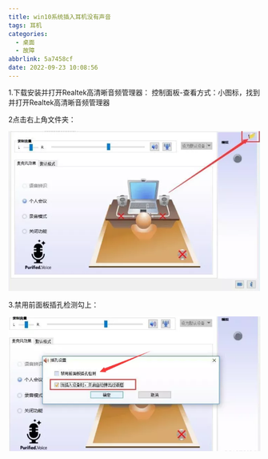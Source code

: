 ```yaml
---
title: win10系统插入耳机没有声音
tags: 耳机
categories:
  - 桌面
  - 故障
abbrlink: 5a7458cf
date: 2022-09-23 10:08:56
---
```


1.下载安装并打开Realtek高清晰音频管理器：
控制面板-查看方式：小图标，找到并打开Realtek高清晰音频管理器

<!--more-->

2点击右上角文件夹：

![](win10系统插入耳机没有声音/image-20220923101254223.png)

3.禁用前面板插孔检测勾上：

![](win10系统插入耳机没有声音/image-20220923101306384.png)
